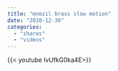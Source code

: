 ```yaml
---
title: "mnozil brass slow motion"
date: "2010-12-30"
categories:
  - "shares"
  - "videos"
---
```


<div style="width: 70vw;">{{< youtube lvUfkG0ka4E>}}</div>
